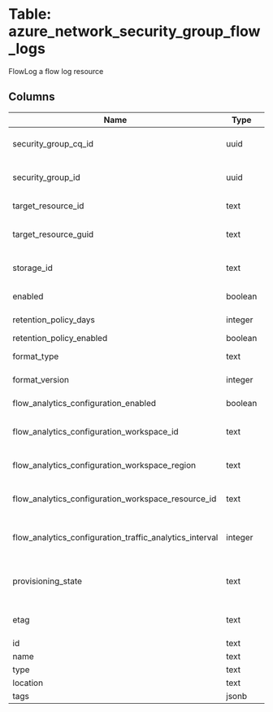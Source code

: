 
# Table: azure_network_security_group_flow_logs
FlowLog a flow log resource
## Columns
| Name        | Type           | Description  |
| ------------- | ------------- | -----  |
|security_group_cq_id|uuid|Unique ID of azure_network_security_groups table (FK)|
|security_group_id|uuid|ID of azure_network_security_groups table (FK)|
|target_resource_id|text|ID of network security group to which flow log will be applied|
|target_resource_guid|text|Guid of network security group to which flow log will be applied|
|storage_id|text|ID of the storage account which is used to store the flow log|
|enabled|boolean|Flag to enable/disable flow logging|
|retention_policy_days|integer|Number of days to retain flow log records|
|retention_policy_enabled|boolean|Flag to enable/disable retention|
|format_type|text|The file type of flow log Possible values include: 'JSON'|
|format_version|integer|The version (revision) of the flow log|
|flow_analytics_configuration_enabled|boolean|Flag to enable/disable traffic analytics for network watcher|
|flow_analytics_configuration_workspace_id|text|The resource guid of the attached workspace for network watcher|
|flow_analytics_configuration_workspace_region|text|The location of the attached workspace for network watcher|
|flow_analytics_configuration_workspace_resource_id|text|Resource Id of the attached workspace for network watcher|
|flow_analytics_configuration_traffic_analytics_interval|integer|The interval in minutes which would decide how frequently TA service should do flow analytics for network watcher|
|provisioning_state|text|The provisioning state of the flow log Possible values include: 'Succeeded', 'Updating', 'Deleting', 'Failed'|
|etag|text|A unique read-only string that changes whenever the resource is updated|
|id|text|Resource ID|
|name|text|Resource name|
|type|text|Resource type|
|location|text|Resource location|
|tags|jsonb|Resource tags|
